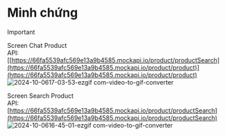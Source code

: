 <h1>Minh chứng</h1>

> [!IMPORTANT]
> Screen Chat Product <br>
> API: [[https://66fa5539afc569e13a9b4585.mockapi.io/product/productSearch](https://66fa5539afc569e13a9b4585.mockapi.io/product/product)](https://66fa5539afc569e13a9b4585.mockapi.io/product/product)
> ![2024-10-0617-03-53-ezgif com-video-to-gif-converter](https://github.com/user-attachments/assets/dddafd8e-6d61-460e-aecc-f3a5dde064e4)
>
>  Screen Search Product <br>
> API: [https://66fa5539afc569e13a9b4585.mockapi.io/product/productSearch](https://66fa5539afc569e13a9b4585.mockapi.io/product/productSearch)
> ![2024-10-0616-45-01-ezgif com-video-to-gif-converter](https://github.com/user-attachments/assets/23db6a57-d127-42f5-81df-cb5fe3d86d24)
